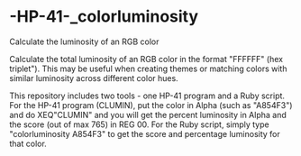# -HP-41-_colorluminosity
Calculate the luminosity of an RGB color

Calculate the total luminosity of an RGB color in the format "FFFFFF" (hex triplet"). This may be useful when creating themes or matching colors with similar luminosity across different color hues.

This repository includes two tools - one HP-41 program and a Ruby script. For the HP-41 program (CLUMIN), put the color in Alpha (such as "A854F3") and do XEQ"CLUMIN" and you will get the percent luminosity in Alpha and the score (out of max 765) in REG 00. For the Ruby script, simply type "colorluminosity A854F3" to get the score and percentage luminosity for that color.
